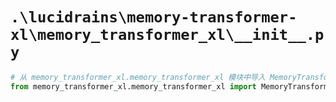 # `.\lucidrains\memory-transformer-xl\memory_transformer_xl\__init__.py`

```py
# 从 memory_transformer_xl.memory_transformer_xl 模块中导入 MemoryTransformerXL 类
from memory_transformer_xl.memory_transformer_xl import MemoryTransformerXL
```